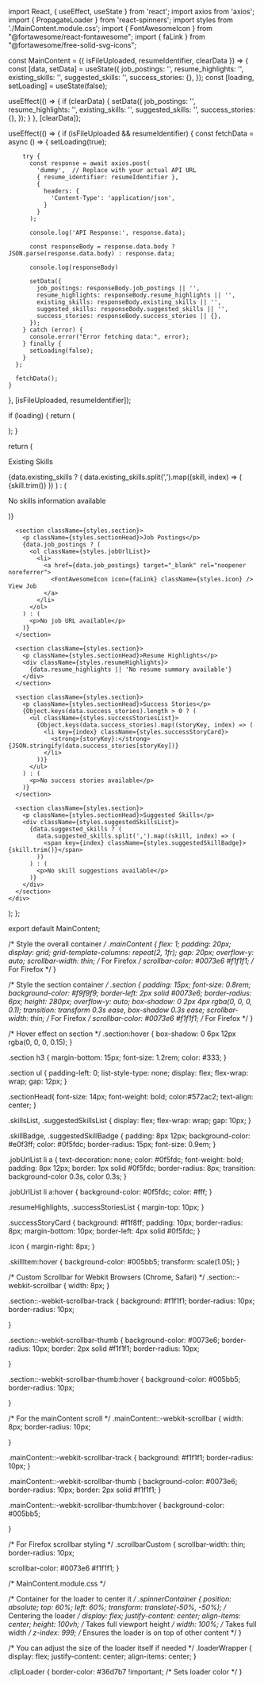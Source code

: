 
import React, { useEffect, useState } from 'react';
import axios from 'axios';
import { PropagateLoader } from 'react-spinners';
import styles from './MainContent.module.css';
import { FontAwesomeIcon } from "@fortawesome/react-fontawesome";
import { faLink } from "@fortawesome/free-solid-svg-icons";

const MainContent = ({ isFileUploaded, resumeIdentifier, clearData }) => {
  const [data, setData] = useState({
    job_postings: '',
    resume_highlights: '',
    existing_skills: '',
    suggested_skills: '',
    success_stories: {},
  });
  const [loading, setLoading] = useState(false);

  useEffect(() => {
    if (clearData) {
      setData({
        job_postings: '',
        resume_highlights: '',
        existing_skills: '',
        suggested_skills: '',
        success_stories: {},
      });
    }
  }, [clearData]);

  useEffect(() => {
    if (isFileUploaded && resumeIdentifier) {
      const fetchData = async () => {
        setLoading(true);

        try {
          const response = await axios.post(
            'dummy',  // Replace with your actual API URL
            { resume_identifier: resumeIdentifier },
            {
              headers: {
                'Content-Type': 'application/json',
              }
            }
          );

          console.log('API Response:', response.data);

          const responseBody = response.data.body ? JSON.parse(response.data.body) : response.data;
          
          console.log(responseBody)

          setData({
            job_postings: responseBody.job_postings || '',
            resume_highlights: responseBody.resume_highlights || '',
            existing_skills: responseBody.existing_skills || '',
            suggested_skills: responseBody.suggested_skills || '',
            success_stories: responseBody.success_stories || {},
          });
        } catch (error) {
          console.error("Error fetching data:", error);
        } finally {
          setLoading(false);
        }
      };

      fetchData();
    }
  }, [isFileUploaded, resumeIdentifier]);

  if (loading) {
    return (
      <div className={styles.spinnerContainer}>
        <PropagateLoader color="rgb(15, 95, 220)" loading={loading} size={25} />
      </div>
    );
  }

  return (
    <div className={styles.mainContent}>
      <section className={styles.section}>
        <p className={styles.sectionHead}>Existing Skills</p>
        <div className={styles.skillsList}>
          {data.existing_skills ? (
            data.existing_skills.split(',').map((skill, index) => (
              <span key={index} className={styles.skillBadge}>{skill.trim()}</span>
            ))
          ) : (
            <p>No skills information available</p>
          )}
        </div>
      </section>
      
      <section className={styles.section}>
        <p className={styles.sectionHead}>Job Postings</p>
        {data.job_postings ? (
          <ol className={styles.jobUrlList}>
            <li>
              <a href={data.job_postings} target="_blank" rel="noopener noreferrer">
                <FontAwesomeIcon icon={faLink} className={styles.icon} /> View Job
              </a>
            </li>
          </ol>
        ) : (
          <p>No job URL available</p>
        )}
      </section>

      <section className={styles.section}>
        <p className={styles.sectionHead}>Resume Highlights</p>
        <div className={styles.resumeHighlights}>
          {data.resume_highlights || 'No resume summary available'}
        </div>
      </section>

      <section className={styles.section}>
        <p className={styles.sectionHead}>Success Stories</p>
        {Object.keys(data.success_stories).length > 0 ? (
          <ul className={styles.successStoriesList}>
            {Object.keys(data.success_stories).map((storyKey, index) => (
              <li key={index} className={styles.successStoryCard}>
                <strong>{storyKey}:</strong> {JSON.stringify(data.success_stories[storyKey])}
              </li>
            ))}
          </ul>
        ) : (
          <p>No success stories available</p>
        )}
      </section>

      <section className={styles.section}>
        <p className={styles.sectionHead}>Suggested Skills</p>
        <div className={styles.suggestedSkillsList}>
          {data.suggested_skills ? (
            data.suggested_skills.split(',').map((skill, index) => (
              <span key={index} className={styles.suggestedSkillBadge}>{skill.trim()}</span>
            ))
          ) : (
            <p>No skill suggestions available</p>
          )}
        </div>
      </section>
    </div>
  );
};

export default MainContent;


/* Style the overall container */
.mainContent {
  flex: 1;
  padding: 20px;
  display: grid;
  grid-template-columns: repeat(2, 1fr);
  gap: 20px;
  overflow-y: auto;
  scrollbar-width: thin; /* For Firefox */
  scrollbar-color: #0073e6 #f1f1f1; /* For Firefox */
}

/* Style the section container */
.section {
  padding: 15px;
  font-size: 0.8rem;
  background-color: #f9f9f9;
  border-left: 2px solid #0073e6;
  border-radius: 6px;
  height: 280px;
  overflow-y: auto;
  box-shadow: 0 2px 4px rgba(0, 0, 0, 0.1);
  transition: transform 0.3s ease, box-shadow 0.3s ease;
  scrollbar-width: thin; /* For Firefox */
  scrollbar-color: #0073e6 #f1f1f1; /* For Firefox */
}

/* Hover effect on section */
.section:hover {
  box-shadow: 0 6px 12px rgba(0, 0, 0, 0.15);
}

.section h3 {
  margin-bottom: 15px;
  font-size: 1.2rem;
  color: #333;
}

.section ul {
  padding-left: 0;
  list-style-type: none;
  display: flex;
  flex-wrap: wrap;
  gap: 12px;
}

.sectionHead{
  font-size: 14px;
  font-weight: bold;
  color:#572ac2;
  text-align: center;
}

.skillsList, .suggestedSkillsList {
  display: flex;
  flex-wrap: wrap;
  gap: 10px;
}

.skillBadge, .suggestedSkillBadge {
  padding: 8px 12px;
  background-color: #e0f3ff;
  color: #0f5fdc;
  border-radius: 15px;
  font-size: 0.9em;
}

.jobUrlList li a {
  text-decoration: none;
  color: #0f5fdc;
  font-weight: bold;
  padding: 8px 12px;
  border: 1px solid #0f5fdc;
  border-radius: 8px;
  transition: background-color 0.3s, color 0.3s;
}

.jobUrlList li a:hover {
  background-color: #0f5fdc;
  color: #fff;
}

.resumeHighlights, .successStoriesList {
  margin-top: 10px;
}

.successStoryCard {
  background: #f1f8ff;
  padding: 10px;
  border-radius: 8px;
  margin-bottom: 10px;
  border-left: 4px solid #0f5fdc;
}

.icon {
  margin-right: 8px;
}

.skillItem:hover {
  background-color: #005bb5;
  transform: scale(1.05);
}

/* Custom Scrollbar for Webkit Browsers (Chrome, Safari) */
.section::-webkit-scrollbar {
  width: 8px;
}

.section::-webkit-scrollbar-track {
  background: #f1f1f1;
  border-radius: 10px;
    border-radius: 10px;

}

.section::-webkit-scrollbar-thumb {
  background-color: #0073e6;
  border-radius: 10px;
  border: 2px solid #f1f1f1;
    border-radius: 10px;

}

.section::-webkit-scrollbar-thumb:hover {
  background-color: #005bb5;
    border-radius: 10px;

}

/* For the mainContent scroll */
.mainContent::-webkit-scrollbar {
  width: 8px;
    border-radius: 10px;

}

.mainContent::-webkit-scrollbar-track {
  background: #f1f1f1;
  border-radius: 10px;
}

.mainContent::-webkit-scrollbar-thumb {
  background-color: #0073e6;
  border-radius: 10px;
  border: 2px solid #f1f1f1;
}

.mainContent::-webkit-scrollbar-thumb:hover {
  background-color: #005bb5;
  
}

/* For Firefox scrollbar styling */
.scrollbarCustom {
  scrollbar-width: thin;
    border-radius: 10px;

  scrollbar-color: #0073e6 #f1f1f1;
}



/* MainContent.module.css */

/* Container for the loader to center it */
.spinnerContainer {
  position: absolute;
  top: 60%;
  left: 60%;
  transform: translate(-50%, -50%); /* Centering the loader */
  display: flex;
  justify-content: center;
  align-items: center;
  height: 100vh; /* Takes full viewport height */
  width: 100%;   /* Takes full width */
  z-index: 999; /* Ensures the loader is on top of other content */
}

/* You can adjust the size of the loader itself if needed */
.loaderWrapper {
  display: flex;
  justify-content: center;
  align-items: center;
}

.clipLoader {
  border-color: #36d7b7 !important;  /* Sets loader color */
}
